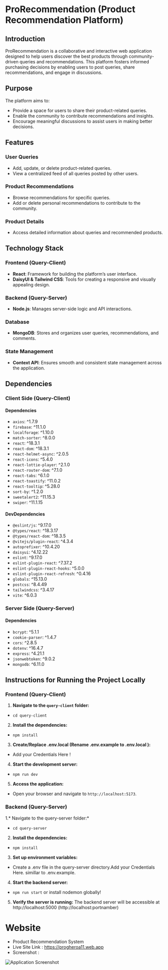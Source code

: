 # ProRecommendation (Product Recommendation Platform)

## Introduction
ProRecommendation is a collaborative and interactive web application designed to help users discover the best products through community-driven queries and recommendations. This platform fosters informed purchasing decisions by enabling users to post queries, share recommendations, and engage in discussions.


## Purpose
The platform aims to:
- Provide a space for users to share their product-related queries.
- Enable the community to contribute recommendations and insights.
- Encourage meaningful discussions to assist users in making better decisions.


## Features

### User Queries
- Add, update, or delete product-related queries.
- View a centralized feed of all queries posted by other users.

### Product Recommendations
- Browse recommendations for specific queries.
- Add or delete personal recommendations to contribute to the community.

### Product Details
- Access detailed information about queries and recommended products.


## Technology Stack

### Frontend (Query-Client)
- **React**: Framework for building the platform’s user interface.
- **DaisyUI & Tailwind CSS**: Tools for creating a responsive and visually appealing design.

### Backend (Query-Server)
- **Node.js**: Manages server-side logic and API interactions.

### Database
- **MongoDB**: Stores and organizes user queries, recommendations, and comments.

### State Management
- **Context API**: Ensures smooth and consistent state management across the application.


## Dependencies

### Client Side (Query-Client)
#### **Dependencies**
- `axios`: ^1.7.9
- `firebase`: ^11.1.0
- `localforage`: ^1.10.0
- `match-sorter`: ^8.0.0
- `react`: ^18.3.1
- `react-dom`: ^18.3.1
- `react-helmet-async`: ^2.0.5
- `react-icons`: ^5.4.0
- `react-lottie-player`: ^2.1.0
- `react-router-dom`: ^7.1.0
- `react-tabs`: ^6.1.0
- `react-toastify`: ^11.0.2
- `react-tooltip`: ^5.28.0
- `sort-by`: ^1.2.0
- `sweetalert2`: ^11.15.3
- `swiper`: ^11.1.15

#### **DevDependencies**
- `@eslint/js`: ^9.17.0
- `@types/react`: ^18.3.17
- `@types/react-dom`: ^18.3.5
- `@vitejs/plugin-react`: ^4.3.4
- `autoprefixer`: ^10.4.20
- `daisyui`: ^4.12.22
- `eslint`: ^9.17.0
- `eslint-plugin-react`: ^7.37.2
- `eslint-plugin-react-hooks`: ^5.0.0
- `eslint-plugin-react-refresh`: ^0.4.16
- `globals`: ^15.13.0
- `postcss`: ^8.4.49
- `tailwindcss`: ^3.4.17
- `vite`: ^6.0.3


### Server Side (Query-Server)
#### **Dependencies**
- `bcrypt`: ^5.1.1
- `cookie-parser`: ^1.4.7
- `cors`: ^2.8.5
- `dotenv`: ^16.4.7
- `express`: ^4.21.1
- `jsonwebtoken`: ^9.0.2
- `mongodb`: ^6.11.0


## Instructions for Running the Project Locally

### Frontend (Query-Client)
1. **Navigate to the `query-client` folder:**
-   `cd query-client`
2. **Install the dependencies:**
-   `npm install`
3. **Create/Replace .env.local (Rename .env.example to .env.local ):**
-   Add your Credentials Here !
4. **Start the development server:**
-   `npm run dev`
5. **Access the application:**
-   Open your browser and navigate to `http://localhost:5173`.

### Backend (Query-Server)
1.* Navigate to the query-server folder:*
-   `cd query-server`

2. **Install the dependencies:**
-   `npm install`
3. **Set up environment variables:**
-   Create a .env file in the query-server directory.Add your Credentials Here. simillar to .env.example.
4. **Start the backend server:**
-   `npm run start` or install nodemon globally!
5. **Verify the server is running:**
The backend server will be accessible at http://localhost:5000 (http://localhost:portnamber)

# Website
-   Product Recommendation System
-   Live Site Link : https://progheroa11.web.app
-   Screenshot : 

![Application Screenshot](/screenshot.png)
